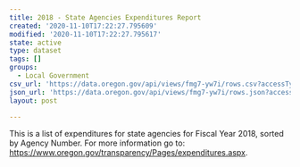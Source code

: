```yaml
---
title: 2018 - State Agencies Expenditures Report
created: '2020-11-10T17:22:27.795609'
modified: '2020-11-10T17:22:27.795617'
state: active
type: dataset
tags: []
groups:
  - Local Government
csv_url: 'https://data.oregon.gov/api/views/fmg7-yw7i/rows.csv?accessType=DOWNLOAD'
json_url: 'https://data.oregon.gov/api/views/fmg7-yw7i/rows.json?accessType=DOWNLOAD'
layout: post

---
```

This is a list of expenditures for state agencies for Fiscal Year 2018, sorted by Agency Number. For more information go to: https://www.oregon.gov/transparency/Pages/expenditures.aspx.
